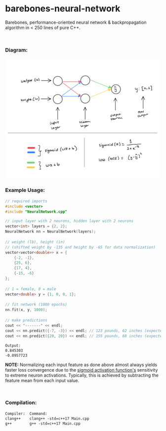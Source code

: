 # barebones-neural-network
Barebones, performance-oriented neural network & backpropagation algorithm in &lt; 250 lines of pure C++.

<br>

### Diagram:
![Diagram](https://raw.githubusercontent.com/hershyz/barebones-neural-network/main/diagram.png)

### Example Usage:
```C++
// required imports
#include <vector>
#include "NeuralNetwork.cpp"
```
```C++
// input layer with 2 neurons, hidden layer with 2 neurons
vector<int> layers = {2, 2};
NeuralNetwork nn = NeuralNetwork(layers);

// weight (lb), height (in)
// (shifted weight by -135 and height by -65 for data normalization)
vector<vector<double>> x = { 
    {-2, -1},
    {25, 6},
    {17, 4},
    {-15, -6}
};

// 1 = female, 0 = male
vector<double> y = {1, 0, 0, 1};

// fit network (1000 epochs)
nn.fit(x, y, 1000);

// make predictions
cout << "-------" << endl;
cout << nn.predict({-7, -3}) << endl; // 123 pounds, 62 inches (expected value = 1)
cout << nn.predict({20, 20}) << endl; // 155 pounds, 68 inches (expected value = 0)
```
```
Output:
0.845303
-0.0957723
```
**NOTE:** Normalizing each input feature as done above almost always yields faster loss convergence due to the [sigmoid activation function's](https://en.wikipedia.org/wiki/Sigmoid_function) sensitivity to extreme neuron activations. Typically, this is achieved by subtracting the feature mean from each input value.

<br>

### Compilation:
```
Compiler:  Command:
clang++    clang++ -std=c++17 Main.cpp
g++        g++ -std=c++17 Main.cpp
```
